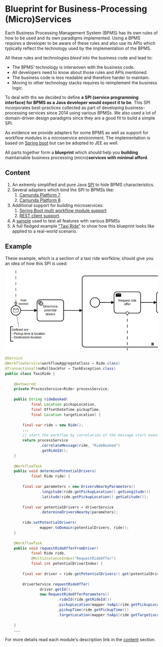 # Blueprint for Business-Processing (Micro)Services

Each Business Processing Management System (BPMS) has its own rules of how to be used and its own paradigms implemented. Using a BPMS requires a developer to be aware of these rules and also use its APIs which typically reflect the technology used by the implementation of the BPMS.

All these rules and technologies *bleed* into the business code and lead to:

- The BPMS' technology is interwoven with the business code.
- All developers need to know about those rules and APIs mentioned.
- The business code is less readable and therefore harder to maintain.
- Moving to other technology stacks requires to reimplement the business logic.

To deal with ths we decided to define **a SPI (service programming interface) for BPMS as a Java developer would expect it to be**. This SPI incorporates best-practices collected as part of developing business-processing services since 2014 using various BPMSs. We also used a lot of domain-driven design paradigms since they are a good fit to build a simple SPI.

As evidence we provide adapters for some BPMS as well as support for workflow modules in a microservice environment. The implementation is based on [Spring boot](https://spring.io/projects/spring-boot) but can be adopted to JEE as well.

All parts together form a **blueprint** which should help you **building** maintainable business processing (micro)**services with minimal afford**.

## Content

1. An extremly simplified and pure Java [SPI](./spi/README.md) to hide BPMS characteristics. 
1. Several adapters which bind the SPI to BPMSs like:
   1. [Camunda Platform 7](./adapters/camunda7/README.md)
   1. [Camunda Platform 8](./adapters/camunda8/README.md)
1. Additional support for building microservices:
   1. [Spring Boot multi workflow module support](./adapters/spring-boot/README.md)
   1. [REST client support](./adapters/rest/README.md).
1. A [sample](./blueprint/README.md) used to test all features with various BPMSs
1. A full fledged example ["Taxi Ride"](./taxi/README.md) to show how this blueprint looks like applied to a real-world scenario.

## Example

These example, which is a section of a taxi ride worfklow, should give you an idea of how this SPI is used:

![Section of a taxi ride workflow](./readme/example.png)

```java
@Service
@WorkflowService(workflowAggregateClass = Ride.class)
@Transactional(noRollbackFor = TaskException.class)
public class TaxiRide {
    
    @Autowired
    private ProcessService<Ride> processService;
    
    public String rideBooked(
            final Location pickupLocation,
            final OffsetDateTime pickupTime,
            final Location targetLocation) {
        
        final var ride = new Ride();
        ...
        // start the workflow by correlation of the message start event
        return processService
                .correlateMessage(ride, "RideBooked")
                .getRideId();
    }
    
    @WorkflowTask
    public void determinePotentialDrivers(
            final Ride ride) {
        
        final var parameters = new DriversNearbyParameters()
                .longitude(ride.getPickupLocation().getLongitude())
                .latitude(ride.getPickupLocation().getLatitude());

        final var potentialDrivers = driverService
                .determineDriversNearby(parameters);

        ride.setPotentialDrivers(
                mapper.toDomain(potentialDrivers, ride));
    }

    @WorkflowTask
    public void requestRideOfferFromDriver(
            final Ride ride,
            @MultiInstanceIndex("RequestRideOffer")
            final int potentialDriverIndex) {
        
        final var driver = ride.getPotentialDrivers().get(potentialDriverIndex);
        
        driverService.requestRideOffer(
                driver.getId(),
                new RequestRideOfferParameters()
                        .rideId(ride.getRideId())
                        .pickupLocation(mapper.toApi(ride.getPickupLocation()))
                        .pickupTime(ride.getPickupTime())
                        .targetLocation(mapper.toApi(ride.getTargetLocation())));
        
    }
    ...
```

For more details read each module's description link in the [content](#content) section.
